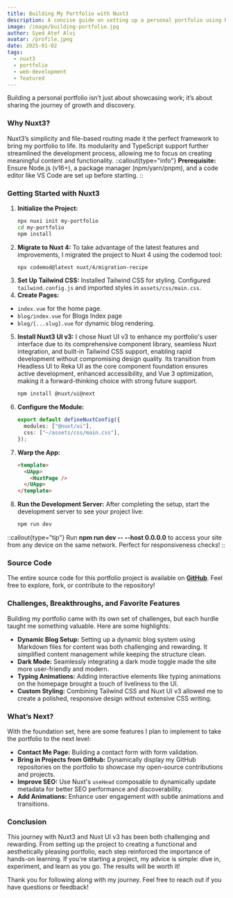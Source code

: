 ```yaml
---
title: Building My Portfolio with Nuxt3
description: A concise guide on setting up a personal portfolio using Nuxt 3 and Nuxt UI v3, highlighting the steps, challenges, and features implemented.
image: /image/building-portfolio.jpg
author: Syed Atef Alvi
avatar: /profile.jpeg
date: 2025-01-02
tags:
  - nuxt3
  - portfolio
  - web-development
  - featured
---
```


Building a personal portfolio isn’t just about showcasing work; it’s about sharing the journey of growth and discovery.

### Why Nuxt3?

Nuxt3’s simplicity and file-based routing made it the perfect framework to bring my portfolio to life. Its modularity and TypeScript support further streamlined the development process, allowing me to focus on creating meaningful content and functionality.
::callout{type="info"}
**Prerequisite:** Ensure Node.js (v16+), a package manager (npm/yarn/pnpm), and a code editor like VS Code are set up before starting.
::

### Getting Started with Nuxt3

1. **Initialize the Project:**
   ```bash
   npx nuxi init my-portfolio
   cd my-portfolio
   npm install
   ```
2. **Migrate to Nuxt 4:** To take advantage of the latest features and improvements, I migrated the project to Nuxt 4 using the codemod tool:
   ```bash
   npx codemod@latest nuxt/4/migration-recipe
   ```
3. **Set Up Tailwind CSS:** Installed Tailwind CSS for styling.
   Configured `tailwind.config.js` and imported styles in `assets/css/main.css`.
4. **Create Pages:**

- `index.vue` for the home page.
- `blog/index.vue` for Blogs Index page
- `blog/[...slug].vue` for dynamic blog rendering.

5. **Install Nuxt3 UI v3:** I chose Nuxt UI v3 to enhance my portfolio's user interface due to its comprehensive component library, seamless Nuxt integration, and built-in Tailwind CSS support, enabling rapid development without compromising design quality. Its transition from Headless UI to Reka UI as the core component foundation ensures active development, enhanced accessibility, and Vue 3 optimization, making it a forward-thinking choice with strong future support.
   ```bash
   npm install @nuxt/ui@next
   ```
6. **Configure the Module:**

   ```ts
   export default defineNuxtConfig({
     modules: ["@nuxt/ui"],
     css: ["~/assets/css/main.css"],
   });
   ```

7. **Warp the App:**
   ```html
   <template>
     <UApp>
       <NuxtPage />
     </UApp>
   </template>
   ```
8. **Run the Development Server:** After completing the setup, start the development server to see your project live:
   ```bash
   npm run dev
   ```

::callout{type="tip"}
Run **npm run dev -- --host 0.0.0.0** to access your site from any device on the same network. Perfect for responsiveness checks!
::

### Source Code

The entire source code for this portfolio project is available on **[GitHub](https://github.com/atefalvi/v3pf)**. Feel free to explore, fork, or contribute to the repository!

### Challenges, Breakthroughs, and Favorite Features

Building my portfolio came with its own set of challenges, but each hurdle taught me something valuable. Here are some highlights:

- **Dynamic Blog Setup:** Setting up a dynamic blog system using Markdown files for content was both challenging and rewarding. It simplified content management while keeping the structure clean.
- **Dark Mode:** Seamlessly integrating a dark mode toggle made the site more user-friendly and modern.
- **Typing Animations:** Adding interactive elements like typing animations on the homepage brought a touch of liveliness to the UI.
- **Custom Styling:** Combining Tailwind CSS and Nuxt UI v3 allowed me to create a polished, responsive design without extensive CSS writing.

### What’s Next?

With the foundation set, here are some features I plan to implement to take the portfolio to the next level:

- **Contact Me Page:** Building a contact form with form validation.
- **Bring in Projects from GitHub:** Dynamically display my GitHub repositories on the portfolio to showcase my open-source contributions and projects.
- **Improve SEO:** Use Nuxt's `useHead` composable to dynamically update metadata for better SEO performance and discoverability.
- **Add Animations:** Enhance user engagement with subtle animations and transitions.

### Conclusion

This journey with Nuxt3 and Nuxt UI v3 has been both challenging and rewarding. From setting up the project to creating a functional and aesthetically pleasing portfolio, each step reinforced the importance of hands-on learning. If you're starting a project, my advice is simple: dive in, experiment, and learn as you go. The results will be worth it!

Thank you for following along with my journey. Feel free to reach out if you have questions or feedback!

